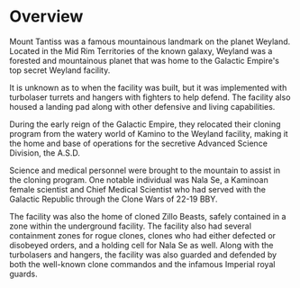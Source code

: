 # Overview
Mount Tantiss was a famous mountainous landmark on the planet Weyland.
Located in the Mid Rim Territories of the known galaxy, Weyland was a forested and mountainous planet that was home to the Galactic Empire's top secret Weyland facility.

It is unknown as to when the facility was built, but it was implemented with turbolaser turrets and hangers with fighters to help defend.
The facility also housed a landing pad along with other defensive and living capabilities.

During the early reign of the Galactic Empire, they relocated their cloning program from the watery world of Kamino to the Weyland facility, making it the home and base of operations for the secretive Advanced Science Division, the A.S.D.

Science and medical personnel were brought to the mountain to assist in the cloning program.
One notable individual was Nala Se, a Kaminoan female scientist and Chief Medical Scientist who had served with the Galactic Republic through the Clone Wars of 22-19 BBY.

The facility was also the home of cloned Zillo Beasts, safely contained in a zone within the underground facility.
The facility also had several containment zones for rogue clones, clones who had either defected or disobeyed orders, and a holding cell for Nala Se as well.
Along with the turbolasers and hangers, the facility was also guarded and defended by both the well-known clone commandos and the infamous Imperial royal guards.